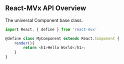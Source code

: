 ## React-MVx API Overview

The universal Component base class.

```javascript
import React, { define } from 'react-mvx'

@define class MyComponent extends React.Component {
    render(){
        return <h1>Hello World</h1>;
    }
}
```